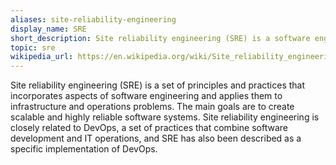 ```yaml
---
aliases: site-reliability-engineering
display_name: SRE
short_description: Site reliability engineering (SRE) is a software engineering approach to IT operations.
topic: sre
wikipedia_url: https://en.wikipedia.org/wiki/Site_reliability_engineering
---
```

Site reliability engineering (SRE) is a set of principles and practices that incorporates aspects of software engineering and applies them to infrastructure and operations problems. The main goals are to create scalable and highly reliable software systems. Site reliability engineering is closely related to DevOps, a set of practices that combine software development and IT operations, and SRE has also been described as a specific implementation of DevOps.
